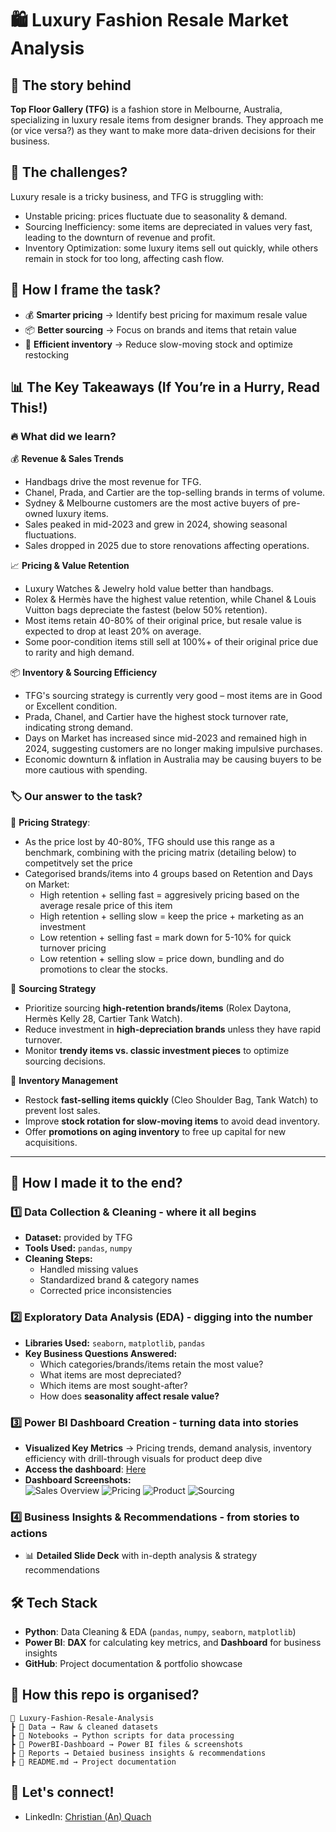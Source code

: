 # 🛍️ Luxury Fashion Resale Market Analysis  

## 📌 The story behind
**Top Floor Gallery (TFG)** is a fashion store in Melbourne, Australia, specializing in luxury resale items from designer brands. They approach me (or vice versa?) as they want to make more data-driven decisions for their business.   

## 🚨 The challenges?
Luxury resale is a tricky business, and TFG is struggling with:
- Unstable pricing: prices fluctuate due to seasonality & demand.
- Sourcing Inefficiency: some items are depreciated in values very fast, leading to the downturn of revenue and profit.
- Inventory Optimization: some luxury items sell out quickly, while others remain in stock for too long, affecting cash flow.

## 🎯 How I frame the task?   
- 💰 **Smarter pricing** → Identify best pricing for maximum resale value  
- 📦 **Better sourcing** → Focus on brands and items that retain value  
- 🔄 **Efficient inventory** → Reduce slow-moving stock and optimize restocking  

## 📊 **The Key Takeaways (If You’re in a Hurry, Read This!)**  

### 🔥 **What did we learn?**
💰 **Revenue & Sales Trends**
- Handbags drive the most revenue for TFG.
- Chanel, Prada, and Cartier are the top-selling brands in terms of volume.
- Sydney & Melbourne customers are the most active buyers of pre-owned luxury items.
- Sales peaked in mid-2023 and grew in 2024, showing seasonal fluctuations.
- Sales dropped in 2025 due to store renovations affecting operations.

📈 **Pricing & Value Retention**
- Luxury Watches & Jewelry hold value better than handbags.
- Rolex & Hermès have the highest value retention, while Chanel & Louis Vuitton bags depreciate the fastest (below 50% retention).
- Most items retain 40-80% of their original price, but resale value is expected to drop at least 20% on average.
- Some poor-condition items still sell at 100%+ of their original price due to rarity and high demand.

📦 **Inventory & Sourcing Efficiency**
- TFG's sourcing strategy is currently very good – most items are in Good or Excellent condition.
- Prada, Chanel, and Cartier have the highest stock turnover rate, indicating strong demand.
- Days on Market has increased since mid-2023 and remained high in 2024, suggesting customers are no longer making impulsive purchases.
- Economic downturn & inflation in Australia may be causing buyers to be more cautious with spending.

### 🏷 **Our answer to the task?**
📌 **Pricing Strategy**:  
- As the price lost by 40-80%, TFG should use this range as a benchmark, combining with the pricing matrix (detailing below) to competitvely set the price
- Categorised brands/items into 4 groups based on Retention and Days on Market:
  - High retention + selling fast = aggresively pricing based on the average resale price of this item
  - High retention + selling slow = keep the price + marketing as an investment 
  - Low retention + selling fast = mark down for 5-10% for quick turnover pricing
  - Low retention + selling slow = price down, bundling and do promotions to clear the stocks.
  
📌 **Sourcing Strategy**  
- Prioritize sourcing **high-retention brands/items** (Rolex Daytona, Hermès Kelly 28, Cartier Tank Watch).  
- Reduce investment in **high-depreciation brands** unless they have rapid turnover.  
- Monitor **trendy items vs. classic investment pieces** to optimize sourcing decisions.

📌 **Inventory Management**  
- Restock **fast-selling items quickly** (Cleo Shoulder Bag, Tank Watch) to prevent lost sales.  
- Improve **stock rotation for slow-moving items** to avoid dead inventory.  
- Offer **promotions on aging inventory** to free up capital for new acquisitions.  
---

## 🔄 **How I made it to the end?**  
### **1️⃣ Data Collection & Cleaning - where it all begins**  
- **Dataset:** provided by TFG  
- **Tools Used:** `pandas`, `numpy`  
- **Cleaning Steps:**
  - Handled missing values  
  - Standardized brand & category names  
  - Corrected price inconsistencies  

### **2️⃣ Exploratory Data Analysis (EDA) - digging into the number**
- **Libraries Used:** `seaborn`, `matplotlib`, `pandas`
- **Key Business Questions Answered:**  
  - Which categories/brands/items retain the most value?  
  - What items are most depreciated?  
  - Which items are most sought-after?  
  - How does **seasonality affect resale value?**  

### **3️⃣ Power BI Dashboard Creation - turning data into stories**  
- **Visualized Key Metrics** → Pricing trends, demand analysis, inventory efficiency with drill-through visuals for product deep dive 
- **Access the dashboard**: [Here](https://app.powerbi.com/groups/me/reports/8df73c18-f453-41e4-8cef-dbc973ef690b?ctid=9aee26d8-97c2-4fad-8900-96735f6dc73f&pbi_source=linkShare) 
- **Dashboard Screenshots:**  
![Sales Overview](PowerBI-dashboard/TFG_Overview.png)
![Pricing](PowerBI-dashboard/TFG_Pricing.png)
![Product](PowerBI-dashboard/TFG_ProductDeepDive.png)
![Sourcing](PowerBI-dashboard/TFG_Sourcing.png)
### **4️⃣ Business Insights & Recommendations - from stories to actions**  
- 📊 **Detailed Slide Deck** with in-depth analysis & strategy recommendations  

## **🛠️ Tech Stack**  
- **Python**: Data Cleaning & EDA (`pandas`, `numpy`, `seaborn`, `matplotlib`)  
- **Power BI**: **DAX** for calculating key metrics, and **Dashboard** for business insights  
- **GitHub**: Project documentation & portfolio showcase  

## **📂 How this repo is organised?**  
```
📂 Luxury-Fashion-Resale-Analysis
┣ 📂 Data → Raw & cleaned datasets
┣ 📂 Notebooks → Python scripts for data processing
┣ 📂 PowerBI-Dashboard → Power BI files & screenshots
┣ 📂 Reports → Detaied business insights & recommendations
┣ 📜 README.md → Project documentation
```

## **📩 Let's connect!**
- LinkedIn: [Christian (An) Quach](linkedin.com/in/anquach01)
